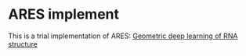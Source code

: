 # ARES implement
This is a trial implementation of ARES: [Geometric deep learning of RNA structure](https://www.science.org/doi/full/10.1126/science.abe5650)
